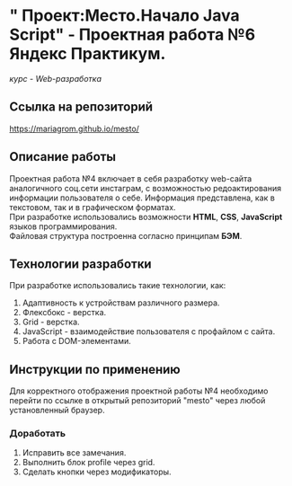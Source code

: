 # " Проект:Место.Начало Java Script" - Проектная работа №6 Яндекс Практикум.  
*курс - Web-разработка*
## Ссылка на репозиторий 
https://mariagrom.github.io/mesto/
## Описание работы
Проектная работа №4 включает в себя разработку web-сайта аналогичного соц.сети инстаграм, с возможностью редоактирования информации пользователя о себе. 
Информация представлена, как в текстовом, так и в графическом форматах.   
При разработке использовались возможности **HTML**, **CSS**, **JavaScript** языков программирования.  
Файловая структура построенна согласно принципам **БЭМ**. 
## Технологии разработки  
При разработке использовались такие технологии, как: 
1. Адаптивность к устройствам различного размера.
2. Флексбокс - верстка.
3. Grid - верстка.
4. JavaScript - взаимодействие пользователя с профайлом с сайта.
5. Работа с DOM-элементами.
## Инструкции по применению  
Для  корректного отображения проектной работы №4 необходимо перейти по ссылке в открытый репозиторий "mesto" через любой установленный браузер. 
### Доработать  
1. Исправить все замечания.
2. Выполнить блок profile через grid.
3. Сделать кнопки через модификаторы.
